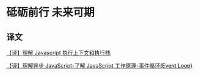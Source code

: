 # 砥砺前行 未来可期
## 译文
[【译】理解 Javascript 执行上下文和执行栈](https://github.com/H246802/blogs/issues/1)

[【译】理解异步 JavaScript-了解 JavaScript 工作原理-事件循环(Event Loop)](https://github.com/H246802/blogs/issues/4)
